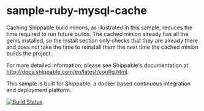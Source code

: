 sample-ruby-mysql-cache
===========================

Caching Shippable build minons, as illustrated in this sample, reduces the time required to run future builds.  The cached minion already has all the gems installed, so the install section only checks that they are already there and does not take the time to reinstall them the next time the cached minion builds the project.

For more detailed information, please see Shippable's documentation at http://docs.shippable.com/en/latest/config.html.

This sample is built for Shippable, a docker based continuous integration and deployment platform.

[![Build Status](http://0d5ee31b.ngrok.io/projects/57cf282a6ef8ea1800cd2673/badge?branch=July-2016)](https://beta.shippable.com/projects/5373de85f39baf5a00c05ade)
